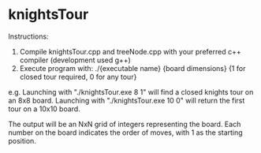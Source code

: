 # knightsTour

Instructions:
1. Compile knightsTour.cpp and treeNode.cpp with your preferred c++ compiler (development used g++)
2. Execute program with: ./{executable name} {board dimensions} {1 for closed tour required, 0 for any tour}

e.g. Launching with "./knightsTour.exe 8 1" will find a closed knights tour on an 8x8 board.
     Launching with "./knightsTour.exe 10 0" will return the first tour on a 10x10 board.
     
The output will be an NxN grid of integers representing the board. Each number on the board indicates
the order of moves, with 1 as the starting position.
